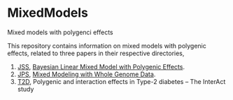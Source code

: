 # MixedModels

Mixed models with polygenci effects

This repository contains information on mixed models with polygenic effects, related to three papers in their respective directories,

1. [JSS](JSS), [Bayesian Linear Mixed Model with Polygenic Effects](https://www.jstatsoft.org/index).
2. [JPS](JPS), [Mixed Modeling with Whole Genome Data](https://www.hindawi.com/journals/jps/2012/485174/).
3. [T2D](T2D), Polygenic and interaction effects in Type-2 diabetes – The InterAct study



